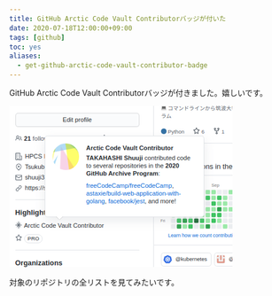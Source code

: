 ```yaml
---
title: GitHub Arctic Code Vault Contributorバッジが付いた
date: 2020-07-18T12:00:00+09:00
tags: [github]
toc: yes
aliases:
  - get-github-arctic-code-vault-contributor-badge
---
```


GitHub Arctic Code Vault Contributorバッジが付きました。嬉しいです。

<!--more-->

![Arctic Code Vault Contributorバッジ](images/github-arctic-code-vault-contributor.png)

対象のリポジトリの全リストを見てみたいです。
